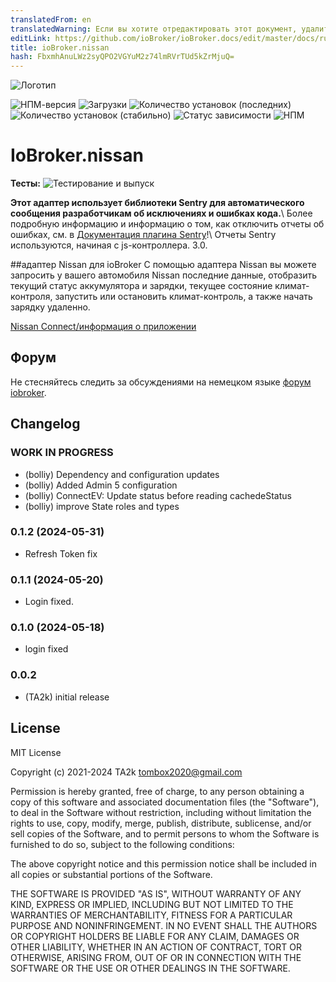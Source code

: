 ```yaml
---
translatedFrom: en
translatedWarning: Если вы хотите отредактировать этот документ, удалите поле «translatedFrom», в противном случае этот документ будет снова автоматически переведен
editLink: https://github.com/ioBroker/ioBroker.docs/edit/master/docs/ru/adapterref/iobroker.nissan/README.md
title: ioBroker.nissan
hash: FbxmhAnuLWz2syQPO2VGYuM2z74lmRVrTUd5kZrMjuQ=
---
```

![Логотип](../../../en/adapterref/iobroker.nissan/admin/nissan.png)

![НПМ-версия](https://img.shields.io/npm/v/iobroker.nissan.svg)
![Загрузки](https://img.shields.io/npm/dm/iobroker.nissan.svg)
![Количество установок (последних)](https://iobroker.live/badges/nissan-installed.svg)
![Количество установок (стабильно)](https://iobroker.live/badges/nissan-stable.svg)
![Статус зависимости](https://img.shields.io/david/TA2k/iobroker.nissan.svg)
![НПМ](https://nodei.co/npm/iobroker.nissan.png?downloads=true)

# IoBroker.nissan
**Тесты:** ![Тестирование и выпуск](https://github.com/TA2k/ioBroker.nissan/workflows/Test%20and%20Release/badge.svg)

**Этот адаптер использует библиотеки Sentry для автоматического сообщения разработчикам об исключениях и ошибках кода.**\ Более подробную информацию и информацию о том, как отключить отчеты об ошибках, см. в [Документация плагина Sentry](https://github.com/ioBroker/plugin-sentry#plugin-sentry)!\ Отчеты Sentry используются, начиная с js-контроллера. 3.0.

##адаптер Nissan для ioBroker
С помощью адаптера Nissan вы можете запросить у вашего автомобиля Nissan последние данные, отобразить текущий статус аккумулятора и зарядки, текущее состояние климат-контроля, запустить или остановить климат-контроль, а также начать зарядку удаленно.

[Nissan Connect/информация о приложении](https://www.nissan.de/kunden/nissan-connect-apps.html)

## Форум
Не стесняйтесь следить за обсуждениями на немецком языке [форум iobroker](https://forum.iobroker.net/topic/46700/test-adapter-nissan-v-0-0-x).

## Changelog

<!--
	Placeholder for the next version (at the beginning of the line):
	### **WORK IN PROGRESS**
-->

### **WORK IN PROGRESS**
- (bolliy) Dependency and configuration updates
- (bolliy) Added Admin 5 configuration
- (bolliy) ConnectEV: Update status before reading cachedeStatus
- (bolliy) improve State roles and types

### 0.1.2 (2024-05-31)

- Refresh Token fix

### 0.1.1 (2024-05-20)

- Login fixed.

### 0.1.0 (2024-05-18)

- login fixed

### 0.0.2

- (TA2k) initial release

## License

MIT License

Copyright (c) 2021-2024 TA2k <tombox2020@gmail.com>

Permission is hereby granted, free of charge, to any person obtaining a copy
of this software and associated documentation files (the "Software"), to deal
in the Software without restriction, including without limitation the rights
to use, copy, modify, merge, publish, distribute, sublicense, and/or sell
copies of the Software, and to permit persons to whom the Software is
furnished to do so, subject to the following conditions:

The above copyright notice and this permission notice shall be included in all
copies or substantial portions of the Software.

THE SOFTWARE IS PROVIDED "AS IS", WITHOUT WARRANTY OF ANY KIND, EXPRESS OR
IMPLIED, INCLUDING BUT NOT LIMITED TO THE WARRANTIES OF MERCHANTABILITY,
FITNESS FOR A PARTICULAR PURPOSE AND NONINFRINGEMENT. IN NO EVENT SHALL THE
AUTHORS OR COPYRIGHT HOLDERS BE LIABLE FOR ANY CLAIM, DAMAGES OR OTHER
LIABILITY, WHETHER IN AN ACTION OF CONTRACT, TORT OR OTHERWISE, ARISING FROM,
OUT OF OR IN CONNECTION WITH THE SOFTWARE OR THE USE OR OTHER DEALINGS IN THE
SOFTWARE.
